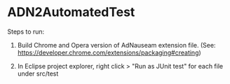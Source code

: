# ADN2AutomatedTest

Steps to run:

1. Build Chrome and Opera version of AdNauseam extension file. (See: https://developer.chrome.com/extensions/packaging#creating)

2. In Eclipse project explorer, right click > "Run as JUnit test" for each file under src/test
